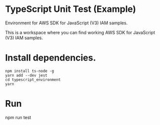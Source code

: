 # TypeScript Unit Test (Example)
Environment for AWS SDK for JavaScript (V3) IAM samples.

This is a workspace where you can find working AWS SDK for JavaScript (V3) IAM samples.

# Install dependencies.
```
npm install ts-node -g
yarn add --dev jest
cd typescript_environment
yarn
```

# Run
npm run test
